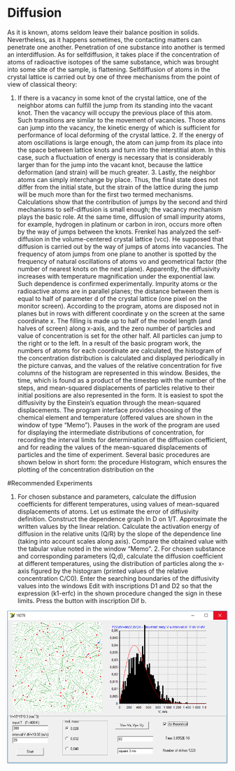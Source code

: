 # Diffusion
As it is known, atoms seldom leave their balance position in solids. Nevertheless, as it happens sometimes, the contacting matters can penetrate one another. Penetration of one substance into another is termed an interdiffusion. As for selfdiffusion, it takes place if the concentration of atoms of radioactive isotopes of the same substance, which was brought into some site of the sample, is flattening. Selfdiffusion of atoms in the crystal lattice is carried out by one of three mechanisms from the point of view of classical theory:
1. If there is a vacancy in some knot of the crystal lattice, one of the neighbor atoms can fulfill the jump from its standing into the vacant knot. Then the vacancy will occupy the previous place of this atom. Such transitions are similar to the movement of vacancies. Those atoms can jump into the vacancy, the kinetic energy of which is sufficient for performance of local deforming of the crystal lattice. 2. If the energy of atom oscillations is large enough, the atom can jump from its place into the space between lattice knots and turn into the interstitial atom. In this case, such a fluctuation of energy is necessary that is considerably larger than for the jump into the vacant knot, because the lattice deformation (and strain) will be much greater. 3. Lastly, the neighbor atoms can simply interchange by place. Thus, the final state does not differ from the initial state, but the strain of the lattice during the jump will be much more than for the first two termed mechanisms.
Calculations show that the contribution of jumps by the second and third mechanisms to self-diffusion is small enough; the vacancy mechanism plays the basic role. At the same time, diffusion of small impurity atoms, for example, hydrogen in platinum or carbon in iron, occurs more often by the way of jumps between the knots. Frenkel has analyzed the self-diffusion in the volume-centered crystal lattice (vcc). He supposed that diffusion is carried out by the way of jumps of atoms into vacancies. 
The frequency of atom jumps from one plane to another is spotted by the frequency of natural oscillations of atoms νo and geometrical factor (the number of nearest knots on the next plane). 
Apparently, the diffusivity increases with temperature magnification under the exponential law. Such dependence is confirmed experimentally. 
Impurity atoms or the radioactive atoms are in parallel planes; the distance between them is equal to half of parameter d of the crystal lattice (one pixel on the monitor screen). According to the program, atoms are disposed not in planes but in rows with different coordinate y on the screen at the same coordinate x. The filling is made up to half of the model length (and halves of screen) along x-axis, and the zero number of particles and value of concentration is set for the other half. All particles can jump to the right or to the left.
In a result of the basic program work, the numbers of atoms for each coordinate are calculated, the histogram of the concentration distribution is calculated and displayed periodically in the picture canvas, and the values of the relative concentration for five columns of the histogram are represented in this window. Besides, the time, which is found as a product of the timestep with the number of the steps, and mean-squared displacements of particles relative to their initial positions are also represented in the form. It is easiest to spot the diffusivity by the Einstein’s equation through the mean-squared displacements. The program interface provides choosing of the chemical element and temperature (offered values are shown in the window of type “Memo”). Pauses in the work of the program are used for displaying the intermediate distributions of concentration, for recording the interval limits for determination of the diffusion coefficient, and for reading the values of the mean-squared displacements of particles and the time of experiment. Several basic procedures are shown below in short form: the procedure Histogram, which ensures the plotting of the concentration distribution on the

#Recommended Experiments
1. For chosen substance and parameters, calculate the diffusion coefficients for different temperatures, using values of mean-squared displacements of atoms. Let us estimate the error of diffusivity definition. Construct the dependence graph ln D on 1/T. Approximate the written values by the linear relation. Calculate the activation energy of diffusion in the relative units (Q/R) by the slope of the dependence line (taking into account scales along axis). Compare the obtained value with the tabular value noted in the window “Memo”. 2. For chosen substance and corresponding parameters (Q,d), calculate the diffusion coefficient at different temperatures, using the distribution of particles along the x-axis figured by the histogram (printed values of the relative concentration C/C0). Enter the searching boundaries of the diffusivity values into the windows Edit with inscriptions D1 and D2 so that the expression (k1-erfc) in the shown procedure changed the sign in these limits. Press the button with inscription Dif b.

![alt text](https://github.com/UkrRobot/gaz_disk/blob/master/Gaz_disk_scrn.png)
